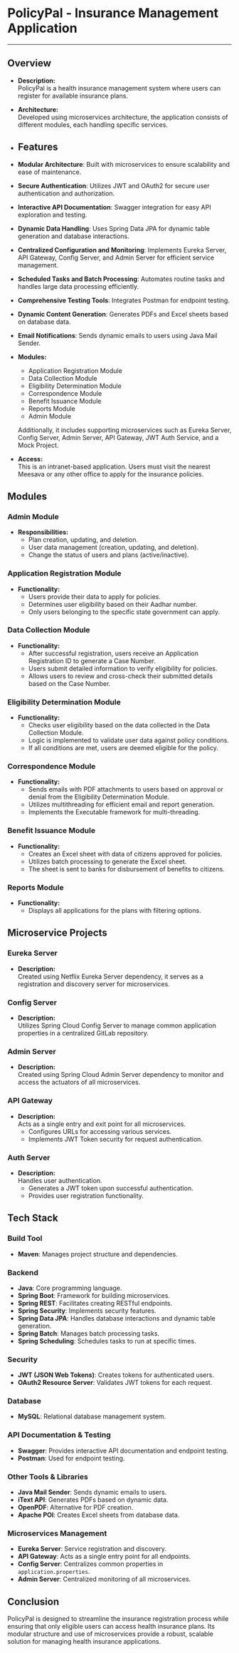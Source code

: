 # PolicyPal - Insurance Management Application
---------------------------------------------------------

## Overview
- **Description:**  
  PolicyPal is a health insurance management system where users can register for available insurance plans.
- **Architecture:**  
  Developed using microservices architecture, the application consists of different modules, each handling specific services.
- ## Features

- **Modular Architecture**: Built with microservices to ensure scalability and ease of maintenance.
- **Secure Authentication**: Utilizes JWT and OAuth2 for secure user authentication and authorization.
- **Interactive API Documentation**: Swagger integration for easy API exploration and testing.
- **Dynamic Data Handling**: Uses Spring Data JPA for dynamic table generation and database interactions.
- **Centralized Configuration and Monitoring**: Implements Eureka Server, API Gateway, Config Server, and Admin Server for efficient service management.
- **Scheduled Tasks and Batch Processing**: Automates routine tasks and handles large data processing efficiently.
- **Comprehensive Testing Tools**: Integrates Postman for endpoint testing.
- **Dynamic Content Generation**: Generates PDFs and Excel sheets based on database data.
- **Email Notifications**: Sends dynamic emails to users using Java Mail Sender.

- **Modules:**
  - Application Registration Module
  - Data Collection Module
  - Eligibility Determination Module
  - Correspondence Module
  - Benefit Issuance Module
  - Reports Module
  - Admin Module
  
  Additionally, it includes supporting microservices such as Eureka Server, Config Server, Admin Server, API Gateway, JWT Auth Service, and a Mock Project.
  
- **Access:**  
  This is an intranet-based application. Users must visit the nearest Meesava or any other office to apply for the insurance policies.

## Modules

### Admin Module
- **Responsibilities:**  
  - Plan creation, updating, and deletion.
  - User data management (creation, updating, and deletion).
  - Change the status of users and plans (active/inactive).

### Application Registration Module
- **Functionality:**  
  - Users provide their data to apply for policies.
  - Determines user eligibility based on their Aadhar number.
  - Only users belonging to the specific state government can apply.

### Data Collection Module
- **Functionality:**  
  - After successful registration, users receive an Application Registration ID to generate a Case Number.
  - Users submit detailed information to verify eligibility for policies.
  - Allows users to review and cross-check their submitted details based on the Case Number.

### Eligibility Determination Module
- **Functionality:**  
  - Checks user eligibility based on the data collected in the Data Collection Module.
  - Logic is implemented to validate user data against policy conditions.
  - If all conditions are met, users are deemed eligible for the policy.

### Correspondence Module
- **Functionality:**  
  - Sends emails with PDF attachments to users based on approval or denial from the Eligibility Determination Module.
  - Utilizes multithreading for efficient email and report generation.
  - Implements the Executable framework for multi-threading.

### Benefit Issuance Module
- **Functionality:**  
  - Creates an Excel sheet with data of citizens approved for policies.
  - Utilizes batch processing to generate the Excel sheet.
  - The sheet is sent to banks for disbursement of benefits to citizens.

### Reports Module
- **Functionality:**  
  - Displays all applications for the plans with filtering options.

## Microservice Projects

### Eureka Server
- **Description:**  
  Created using Netflix Eureka Server dependency, it serves as a registration and discovery server for microservices.

### Config Server
- **Description:**  
  Utilizes Spring Cloud Config Server to manage common application properties in a centralized GitLab repository.

### Admin Server
- **Description:**  
  Created using Spring Cloud Admin Server dependency to monitor and access the actuators of all microservices.

### API Gateway
- **Description:**  
  Acts as a single entry and exit point for all microservices.
  - Configures URLs for accessing various services.
  - Implements JWT Token security for request authentication.

### Auth Server
- **Description:**  
  Handles user authentication.
  - Generates a JWT token upon successful authentication.
  - Provides user registration functionality.

## Tech Stack

### Build Tool
- **Maven**: Manages project structure and dependencies.

### Backend
- **Java**: Core programming language.
- **Spring Boot**: Framework for building microservices.
- **Spring REST**: Facilitates creating RESTful endpoints.
- **Spring Security**: Implements security features.
- **Spring Data JPA**: Handles database interactions and dynamic table generation.
- **Spring Batch**: Manages batch processing tasks.
- **Spring Scheduling**: Schedules tasks to run at specific times.

### Security
- **JWT (JSON Web Tokens)**: Creates tokens for authenticated users.
- **OAuth2 Resource Server**: Validates JWT tokens for each request.

### Database
- **MySQL**: Relational database management system.

### API Documentation & Testing
- **Swagger**: Provides interactive API documentation and endpoint testing.
- **Postman**: Used for endpoint testing.

### Other Tools & Libraries
- **Java Mail Sender**: Sends dynamic emails to users.
- **iText API**: Generates PDFs based on dynamic data.
- **OpenPDF**: Alternative for PDF creation.
- **Apache POI**: Creates Excel sheets from database data.

### Microservices Management
- **Eureka Server**: Service registration and discovery.
- **API Gateway**: Acts as a single entry point for all endpoints.
- **Config Server**: Centralizes common properties in `application.properties`.
- **Admin Server**: Centralized monitoring of all microservices.


## Conclusion
PolicyPal is designed to streamline the insurance registration process while ensuring that only eligible users can access health insurance plans. Its modular structure and use of microservices provide a robust, scalable solution for managing health insurance applications.
